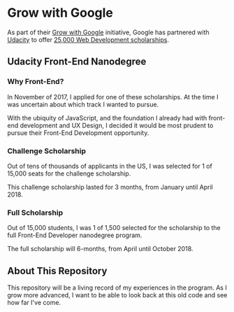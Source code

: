 # Grow with Google

As part of their [Grow with Google](https://grow.google/) initiative, Google has partnered with [Udacity](https://udacity.com) to offer [25,000 Web Development scholarships](https://www.udacity.com/grow-with-google).

## Udacity Front-End Nanodegree

### Why Front-End?

In November of 2017, I applied for one of these scholarships. At the time I was uncertain about which track I wanted to pursue.

With the ubiquity of JavaScript, and the foundation I already had with front-end development and UX Design, I decided it would be most prudent to pursue their Front-End Development opportunity.

### Challenge Scholarship

Out of tens of thousands of applicants in the US, I was selected for 1 of 15,000 seats for the challenge scholarship.

This challenge scholarship lasted for 3 months, from January until April 2018.

### Full Scholarship

Out of 15,000 students, I was 1 of 1,500 selected for the scholarship to the full Front-End Developer nanodegree program.

The full scholarship will 6-months, from April until October 2018.

## About This Repository

This repository will be a living record of my experiences in the program. As I grow more advanced, I want to be able to look back at this old code and see how far I've come.
